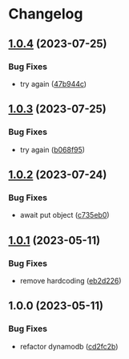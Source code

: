 # Changelog

## [1.0.4](https://github.com/milltechfx/MillTechFX.DynamoDbBackUp/compare/v1.0.3...v1.0.4) (2023-07-25)


### Bug Fixes

* try again ([47b944c](https://github.com/milltechfx/MillTechFX.DynamoDbBackUp/commit/47b944c15307f78de45252145530bca30cbee2ab))

## [1.0.3](https://github.com/milltechfx/MillTechFX.DynamoDbBackUp/compare/v1.0.2...v1.0.3) (2023-07-25)


### Bug Fixes

* try again ([b068f95](https://github.com/milltechfx/MillTechFX.DynamoDbBackUp/commit/b068f9584b392e5c6ab773ed54356ef25776e7f6))

## [1.0.2](https://github.com/milltechfx/MillTechFX.DynamoDbBackUp/compare/v1.0.1...v1.0.2) (2023-07-24)


### Bug Fixes

* await put object ([c735eb0](https://github.com/milltechfx/MillTechFX.DynamoDbBackUp/commit/c735eb0a2b190cb8b72567a8934e2897e60f2304))

## [1.0.1](https://github.com/milltechfx/MillTechFX.DynamoDbBackUp/compare/v1.0.0...v1.0.1) (2023-05-11)


### Bug Fixes

* remove hardcoding ([eb2d226](https://github.com/milltechfx/MillTechFX.DynamoDbBackUp/commit/eb2d22628229ebdee7a309fded923d6bd80a865b))

## 1.0.0 (2023-05-11)


### Bug Fixes

* refactor dynamodb ([cd2fc2b](https://github.com/milltechfx/MillTechFX.DynamoDbBackUp/commit/cd2fc2bfd4471cd7f5152ea845d035be238cf47e))
